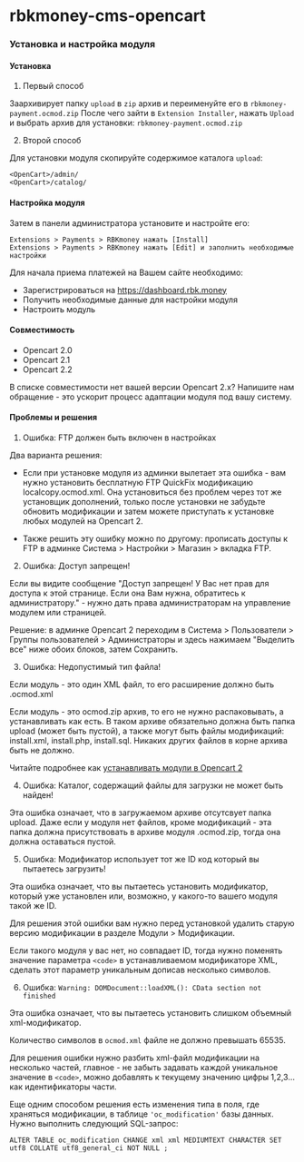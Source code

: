 # rbkmoney-cms-opencart

### Установка и настройка модуля

#### Установка

1. Первый способ

Заархивирует папку `upload` в `zip` архив и переименуйте его в `rbkmoney-payment.ocmod.zip`
После чего зайти в `Extension Installer`, нажать `Upload` и выбрать архив для установки: `rbkmoney-payment.ocmod.zip`

2. Второй способ

Для установки модуля скопируйте содержимое каталога `upload`:

```
<OpenCart>/admin/
<OpenCart>/catalog/
```

#### Настройка модуля

Затем в панели администратора установите и настройте его:

```
Extensions > Payments > RBKmoney нажать [Install]
Extensions > Payments > RBKmoney нажать [Edit] и заполнить необходимые настройки
```

Для начала приема платежей на Вашем сайте необходимо:

- Зарегистрироваться на https://dashboard.rbk.money
- Получить необходимые данные для настройки модуля
- Настроить модуль

#### Совместимость

- Opencart 2.0
- Opencart 2.1
- Opencart 2.2

В списке совместимости нет вашей версии Opencart 2.x? Напишите нам обращение - это ускорит процесс адаптации модуля под вашу систему.


#### Проблемы и решения

1. Ошибка: FTP должен быть включен в настройках

Два варианта решения:

- Если при установке модуля из админки вылетает эта ошибка - вам нужно установить бесплатную FTP QuickFix модификацию localcopy.ocmod.xml. Она установиться без проблем через тот же установщик дополнений, только после установки не забудьте обновить модификации и затем можете приступать к установке любых модулей на Opencart 2.

- Также решить эту ошибку можно по другому: прописать доступы к FTP в админке Система > Настройки > Магазин > вкладка FTP.

2. Ошибка: Доступ запрещен!

Если вы видите сообщение "Доступ запрещен!  У Вас нет прав для доступа к этой странице. Если она Вам нужна, обратитесь к администратору." -  нужно дать права администраторам на управление модулем или страницей.

Решение: в админке Opencart 2 переходим в Система > Пользователи > Группы пользователей > Администраторы и здесь нажимаем "Выделить все" ниже обоих блоков, затем Сохранить.

3. Ошибка: Недопустимый тип файла!

Если модуль - это один XML файл,  то его расширение должно быть .ocmod.xml

Если модуль - это ocmod.zip архив, то его не нужно распаковывать, а устанавливать как есть. В таком архиве обязательно должна быть папка upload (может быть пустой), а также могут быть файлы модификаций: install.xml, install.php, install.sql. Никаких других файлов в корне архива быть не должно.

Читайте подробнее как [устанавливать модули в Opencart 2](https://opencart2x.ru/blog/install-module)


4. Ошибка: Каталог, содержащий файлы для загрузки не может быть найден!

Эта ошибка означает, что в загружаемом архиве отсутсвует папка upload. Даже если у модуля нет файлов, кроме модификаций - эта папка должна присутствовать в архиве модуля .ocmod.zip, тогда она должна оставаться пустой.

5. Ошибка: Модификатор использует тот же ID код который вы пытаетесь загрузить!

Эта ошибка означает, что вы пытаетесь установить модификатор, который уже установлен или, возможно, у какого-то вашего модуля такой же ID.

Для решения этой ошибки вам нужно перед установкой удалить старую версию модификации в разделе Модули > Модификации.

Если такого модуля у вас нет, но совпадает ID, тогда нужно поменять значение параметра `<code>` в устанавливаемом модификаторе XML, сделать этот параметр уникальным дописав несколько символов.

6. Ошибка: `Warning: DOMDocument::loadXML(): CData section not finished`

Эта ошибка означает, что вы пытаетесь установить слишком объемный xml-модификатор.

Количество символов в `ocmod.xml` файле не должно превышать 65535.

Для решения ошибки нужно разбить xml-файл модификации на несколько частей, главное - не забыть задавать каждой уникальное значение в `<code>`, можно добавлять к текущему значению цифры 1,2,3... как идентификаторы части.

Еще одним способом решения есть изменения типа в поля, где храняться модификации, в таблице `'oc_modification'` базы данных. Нужно выполнить следующий SQL-запрос:

```
ALTER TABLE oc_modification CHANGE xml xml MEDIUMTEXT CHARACTER SET utf8 COLLATE utf8_general_ci NOT NULL ;
```
